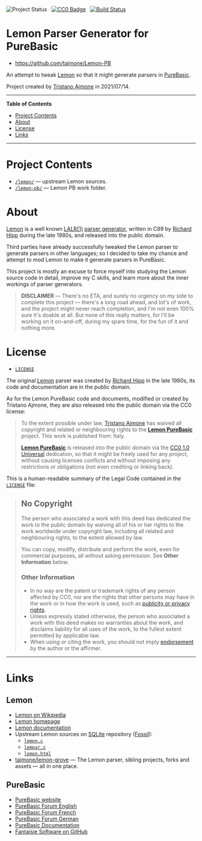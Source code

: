 ![Project Status][Status Badge]&nbsp;&nbsp;
[![CC0 Badge][CC0 Badge]][LICENSE]&nbsp;&nbsp;
[![Build Status][travis badge]][travis link]


# Lemon Parser Generator for PureBasic

- https://github.com/tajmone/Lemon-PB

An attempt to tweak [Lemon] so that it might generate parsers in [PureBasic].

Project created by [Tristano Ajmone] in 2021/07/14.

-----

**Table of Contents**


<!-- MarkdownTOC autolink="true" bracket="round" autoanchor="false" lowercase="only_ascii" uri_encoding="true" levels="1,2,3,4" -->

- [Project Contents](#project-contents)
- [About](#about)
- [License](#license)
- [Links](#links)

<!-- /MarkdownTOC -->

-----

# Project Contents

- [`/lemon/`][lemon/] — upstream Lemon sources.
- [`/lemon-pb/`][lemon-pb/] — Lemon PB work folder.


# About

[Lemon] is a well known [LALR(1)] [parser generator], written in C89 by [Richard Hipp] during the late 1980s, and released into the public domain.

Third parties have already successfully tweaked the Lemon parser to generate parsers in other languages; so I decided to take my chance and attempt to mod Lemon to make it generate parsers in PureBasic.

This project is mostly an excuse to force myself into studying the Lemon source code in detail, improve my C skills, and learn more about the inner workings of parser generators.

> **DISCLAIMER** — There's no ETA, and surely no urgency on my side to complete this project — there's a long road ahead, and lot's of work, and the project might never reach completion, and I'm not even 100% sure it's doable at all.
> But none of this really matters, for I'll be working on it on-and-off, during my spare time, for the fun of it and nothing more.


# License

- [`LICENSE`][LICENSE]

The original [Lemon] parser was created by [Richard Hipp] in the late 1980s, its code and documentation are in the public domain.

As for the Lemon PureBasic code and documents, modified or created by Tristano Ajmone, they are also released into the public domain via the CC0 license:

> To the extent possible under law, [Tristano Ajmone] has waived all copyright and related or neighbouring rights to the __[Lemon PureBasic]__ project.
> This work is published from: Italy.
>
> __[Lemon PureBasic]__ is released into the public domain via the [CC0 1.0 Universal] dedication, so that it might be freely used for any project, without causing licenses conflicts and without imposing any restrictions or obligations (not even crediting or linking back).

This is a human-readable summary of the Legal Code contained in the [`LICENSE`][LICENSE] file:

> ## No Copyright
>
> The person who associated a work with this deed has dedicated the work to the public domain by waiving all of his or her rights to the work worldwide under copyright law, including all related and neighbouring rights, to the extent allowed by law.
>
> You can copy, modify, distribute and perform the work, even for commercial purposes, all without asking permission.
> See __Other Information__ below.
>
> ### Other Information
>
> * In no way are the patent or trademark rights of any person affected by CC0, nor are the rights that other persons may have in the work or in how the work is used, such as [publicity or privacy rights].
> * Unless expressly stated otherwise, the person who associated a work with this deed makes no warranties about the work, and disclaims liability for all uses of the work, to the fullest extent permitted by applicable law.
> * When using or citing the work, you should not imply [endorsement] by the author or the affirmer.

-------------------------------------------------------------------------------

# Links

<!-- MarkdownTOC:excluded -->
## Lemon

- [Lemon on Wikipedia]
- [Lemon homepage]
- [Lemon documentation]
- Upstream Lemon sources on [SQLite] repository ([Fossil]):
    + [`lemon.c`](https://www.sqlite.org/src/file/tool/lemon.c)
    + [`lempar.c`](https://www.sqlite.org/src/file/tool/lempar.c)
    + [`lemon.html`](https://sqlite.org/src/doc/trunk/doc/lemon.html)
- [tajmone/lemon-grove] — The Lemon parser, sibling projects, forks and assets — all in one place.

<!-- MarkdownTOC:excluded -->
## PureBasic

- [PureBasic website]
- [PureBasic Forum English]
- [PureBasic Forum French]
- [PureBasic Forum German]
- [PureBasic Documentation]
- [Fantaisie Software on GitHub]

<!-----------------------------------------------------------------------------
                               REFERENCE LINKS
------------------------------------------------------------------------------>

[Lemon PureBasic]: https://github.com/tajmone/Lemon-PB "Visit the Lemon PureBasic repository on GitHub"

[de-amalgamated]: https://www.sqlite.org/amalgamation.html "Learn about amalgamation in the SQLite project"

<!-- external references -->

[LALR(1)]: https://en.wikipedia.org/wiki/LALR_parser "See Wikipedia page on LALR parser"
[parser generator]: https://en.wikipedia.org/wiki/Compiler-compiler "See Wikipedia page on Compiler-compiler"

<!-- Lemon -->

[Lemon]: http://www.hwaci.com/sw/lemon/ "Visit the official Lemon homepage"
[Lemon homepage]: http://www.hwaci.com/sw/lemon/ "Visit the official Lemon homepage"
[Lemon documentation]: https://sqlite.org/src/doc/trunk/doc/lemon.html "Read the official Lemon documentation"
[Lemon on Wikipedia]: https://en.wikipedia.org/wiki/Lemon_Parser_Generator "Read the Wikepida page for Lemon Parser Generator"

[tajmone/lemon-grove]: https://github.com/tajmone/lemon-grove "Visit the Lemon Grove repository on GitHub"

<!-- PureBasic -->

[PureBasic]: https://www.purebasic.com "Visit the PureBasic website"
[PureBasic website]: https://www.purebasic.com "Visit the PureBasic website"
[PureBasic Forum English]: https://www.purebasic.fr/english/ "Visit the PureBasic English Forum"
[PureBasic Forum French]: https://www.purebasic.fr/french/ "Visit the PureBasic French Forum"
[PureBasic Forum German]: https://www.purebasic.fr/german/ "Visit the PureBasic German Forum"
[PureBasic Documentation]: https://www.purebasic.com/documentation/index.html "Go to the online PureBasic Documentation"
[Fantaisie Software on GitHub]: https://github.com/fantaisie-software "Fantaisie Software GitHub profile"

<!-- 3rd party tools -->

[Fossil]: https://www.fossil-scm.org/ "Visit Fossil website"
[re2c]: http://re2c.org/ "Visit re2c website"
[SQLite]: https://www.sqlite.org/index.html "Visit SQLite website"

<!-- CC0 -->

[CC0 1.0 Universal]: https://creativecommons.org/publicdomain/zero/1.0/ "Visit the CC0 1.0 Universal homepage at CreativeCommons.org"
[Creative Commons Zero v1.0 Universal]: https://creativecommons.org/publicdomain/zero/1.0/ "Visit the CC0 1.0 Universal homepage at CreativeCommons.org"

[publicity or privacy rights]: https://creativecommons.org/faq/#what-are-publicity-personality-and-privacy-rights
[endorsement]: https://creativecommons.org/faq/#do-i-need-to-be-aware-of-anything-else-when-providing-attribution

<!-- badges -->

[Status Badge]: https://img.shields.io/badge/status-TBD-red "Project Status: To Be Done!"
[CC0 Badge]: https://img.shields.io/badge/license-CC0%201.0-blue "Creative Commons Zero v1.0 Universal (public domain)"
[travis badge]: https://travis-ci.com/tajmone/Lemon-PB.svg?branch=main "EditorConfig code styles validation status"
[travis link]: https://travis-ci.com/tajmone/Lemon-PB

<!-- project files and folders  -->

[lemon/]: ./lemon/ "Upstream Lemon sources"
[lemon-pb/]: ./lemon-pb/ "Lemon PB sources"

[LICENSE]: ./LICENSE "Full text of the CC0 1.0 Universal"

<!-- people and orgs -->

[Richard Hipp]: http://www.hwaci.com/drh/ "Visit D. Richard Hipp's website"
[Tristano Ajmone]: https://github.com/tajmone "View Tristano Ajmone's GitHub profile"

<!-- EOF -->
